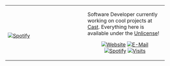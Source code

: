 <table width="100%"> 
  <tr>
  <td width="50%">
      
&nbsp; <br> [![Spotify](https://novatorem.vercel.app/api/spotify-playing)](https://open.spotify.com/user/omnitenebris)

  </td>
  <td width="50%">

Software Developer currently working on cool projects at [Cast](https://blacktrax.cast-soft.com/showcase/). Everything here is available under the [Unlicense](https://choosealicense.com/licenses/unlicense/)!
  <br><p align="center">
    [![Website](https://img.shields.io/badge/website-dev-2a8?style=flat-square&logo=safari&logoColor=white)](https://novac.dev)
    [![E-Mail](https://img.shields.io/badge/email-reveal-369?style=flat-square&logo=gmail&logoColor=white)](https://mailhide.io/e/5ck1H)<br>
    [![Spotify](https://img.shields.io/badge/spotify-omni-1DB954?style=flat-square&logo=spotify&logoColor=white)](https://open.spotify.com/user/omnitenebris)
    [![Visits](https://badges.pufler.dev/visits/novatorem/novatorem?logo=GitHub&label=github%20visits&color=blue&logoColor=white&style=flat-square)](https://github.com/novatorem)
  </p>
  </td>
</table>